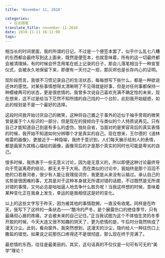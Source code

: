 ```yaml
---
title: 'November 11, 2010'

categories:
  - 日志随笔
translate_title: november-11-2010
date: 2010-11-11 16:11:00
tags:
---
```


相当长的时间里面，我的所谓的日记，不过是一个便签本罢了，似乎什么乱七八糟的东西都会最终写到这上面来，既然是便签本，也就意味着，所有的这一切最终都会被清理掉。有的时候会怀念用笔在纸上记录的日子，那会儿落笔相当于一种宣誓仪式，会被永久地保留下来，即便有一天付之一炬，那灰烬也是长存内心的证明。

现阶段而言，我很不习惯记录自己的生活状态，每每想写下些什么，都是一种欲说还休的感觉。对某些事情想得太清晰明了不见得就是好事，但是对任何事都保持一种模棱两可的状态，更是很悲情的。我曾多次说自己喜欢充满不确定性的未来，现在想来，这不过是给当下茫然不知所措的自己找的一个台阶，此刻我开始疑惑，如此的规划是不是一个最好的选择。

这段时间我开始讨厌自己的微笑，这种将自己置之于事外的近似于袖手旁观的微笑曾是属于个人标识的一部分，但是现在的我倾向于与类似的个人特质说再见。只有自己才能知道自己到底有多么的虚伪，独处自省，当面对的是笑容背后的真实表情的时候，我开始不知道如何分辨哪个才是真实的自己。现在想来，王尔德的《道林格雷的画像》，更接近于一种隐喻，我终于意识到，人们每天展示给别人的表情，都是画家为其精心描绘的画像，画像背后的才是那个真实的同时也可能是卑劣的自己。

很多时候，我热衷于一些无意义讨论，因为是无意义的，所以即便这种讨论最终导向于荒诞离奇的结论，都无关乎于大局。而在类似的讨论中，我始终是那个滔滔不绝的口若悬河者，很少有人能让我理屈词穷，我更是从来没有认输过。承认自己的劣势是很困难的事，尤其是对于这种本身就无所谓对错的话题，不过既然是无所谓对错的事情，又何必总是咄咄逼人地去争什么胜负呢！当我这样想的时候，意味着某种变化正在我身上发生，幸运的是我相信这是好的变化。

以上的这些文字写于昨天，因为被其他的事情耽搁，一直没有收尾。同样是在昨天，我写下了这样的一条状态——“酷冷的严冬，是个展露伤口的绝佳季节，只有最痛彻心扉的疼痛，才会被未来的自己记住。”正当我试图为这个不体恤生灵的冬季开脱的时候，今天大连又很不知趣的阴天了，更为悲情的是，午后时分竟然转成了漫天沙尘。此刻，看向窗外，我突然想到，这漫天的沙尘，隐约给人一种往伤口上撒盐的错觉。如果说之前那伤口疼得还不是很彻底，那么现在终于完满了。

最悲情的东西，往往是最美丽的。其实，这句话真的不仅仅是一句可有可无的“美学”理论！